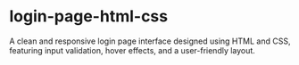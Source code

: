 # login-page-html-css
A clean and responsive login page interface designed using HTML and CSS, featuring input validation, hover effects, and a user-friendly layout.
